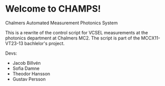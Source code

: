 # Welcome to CHAMPS!
Chalmers Automated Measurement Photonics System

This is a rewrite of the control script for VCSEL measurements at the photonics department at Chalmers MC2. 
The script is part of the MCCX11-VT23-13 bachlelor's project.
  

Devs:
- Jacob Billvén
- Sofia Damne
- Theodor Hansson
- Gustav Persson